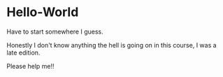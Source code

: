 # Hello-World
Have to start somewhere I guess.

Honestly I don't know anything the hell is going on in this course, I was a late edition.

Please help me!!
